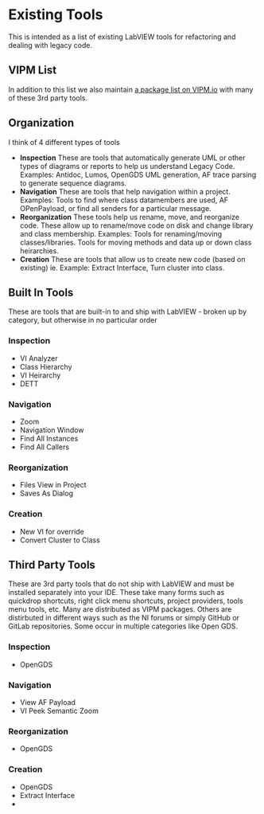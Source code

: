 # Existing Tools

This is intended as a list of existing LabVIEW tools for refactoring and dealing with legacy code. 

## VIPM List

In addition to this list we also maintain [a package list on VIPM.io](https://www.vipm.io/package-list/59b3e57f-a35e-48dd-8a85-2478bb9fa698/) with many of these 3rd party tools.

## Organization

I think of 4 different types of tools

- **Inspection** These are tools that automatically generate UML or other types of diagrams or reports to help us understand Legacy Code. Examples: Antidoc, Lumos, OpenGDS UML generation, AF trace parsing to generate sequence diagrams.
- **Navigation** These are tools that help navigation within a project. Examples: Tools to find where class datamembers are used, AF OPenPayload, or find all senders for a particular message.
- **Reorganization** These tools help us rename, move, and reorganize code. These allow up to rename/move code on disk and change library and class membership. Examples: Tools for renaming/moving classes/libraries. Tools for moving methods and data up or down class heirarchies.
- **Creation** These are tools that allow us to create new code (based on existing) ie. Example: Extract Interface, Turn cluster into class.

## Built In Tools

These are tools that are built-in to and ship with LabVIEW - broken up by category, but otherwise in no particular order

### Inspection

- VI Analyzer
- Class Hierarchy
- VI Heirarchy
- DETT

### Navigation

- Zoom
- Navigation Window
- Find All Instances
- Find All Callers

### Reorganization

- Files View in Project
- Saves As Dialog

### Creation

- New VI for override
- Convert Cluster to Class

## Third Party Tools

These are 3rd party tools that do not ship with LabVIEW and must be installed separately into your IDE. These take many forms such as quickdrop shortcuts, right click menu shortcuts, project providers, tools menu tools, etc. Many are distributed as VIPM packages. Others are distirbuted in different ways such as the NI forums or simply GitHub or GitLab repositories. Some occur in multiple categories like Open GDS.

### Inspection

- OpenGDS

### Navigation

- View AF Payload
- VI Peek Semantic Zoom

### Reorganization

- OpenGDS

### Creation

- OpenGDS
- Extract Interface
- 
